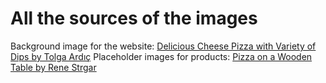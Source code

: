 # All the sources of the images

Background image for the website: [Delicious Cheese Pizza with Variety of Dips by Tolga Ardıç](https://www.pexels.com/photo/delicious-cheese-pizza-with-variety-of-dips-28869117/)
Placeholder images for products: [Pizza on a Wooden Table by Rene Strgar](https://www.pexels.com/photo/pizza-on-a-wooden-table-16890470/)